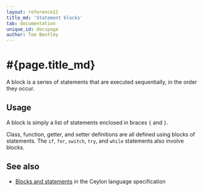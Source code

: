 ```yaml
---
layout: reference12
title_md: 'Statement blocks'
tab: documentation
unique_id: docspage
author: Tom Bentley
---
```


# #{page.title_md}

A block is a series of statements that are executed sequentially, in the order 
they occur.

## Usage 

A block is simply a list of statements enclosed in braces `{` and `}`.

Class, function, getter, and setter definitions are all defined using blocks of 
statements. The `if`, `for`, `switch`, `try`, and `while` statements also involve 
blocks.

## See also

* [Blocks and statements](#{site.urls.spec_current}#blocksandstatements) in the 
  Ceylon language specification
